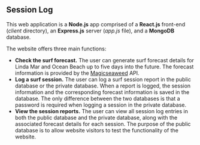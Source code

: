 ## Session Log

This web application is a **Node.js** app comprised of a **React.js** front-end (*client* directory), an **Express.js** server (*app.js* file), and a **MongoDB** database.

The website offers three main functions:
- **Check the surf forecast.**
The user can generate surf forecast details for Linda Mar and Ocean Beach up to five days into the future. The forecast information is provided by the [Magicseaweed](https://magicseaweed.com) API.
- **Log a surf session.**
The user can log a surf session report in the public database or the private database. When a report is logged, the session information and the corresponding forecast information is saved in the database. The only difference between the two databases is that a password is required when logging a session in the private database.
- **View the session reports.**
The user can view all session log entries in both the public database and the private database, along with the associated forecast details for each session. The purpose of the public database is to allow website visitors to test the functionality of the website.
